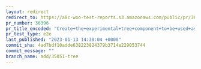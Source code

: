 ```yaml
---
layout: redirect
redirect_to: https://a8c-woo-test-reports.s3.amazonaws.com/public/pr/36396/e2e/index.html
pr_number: 36396
pr_title_encoded: "Create+the+experimental+tree+component+to+be+used+as+select-control+menu+items"
pr_test_type: e2e
last_published: "2023-01-13 14:38:04 +0000"
commit_sha: 4ad7bdf10adde638223824379b3714e229053744
commit_message: ""
branch_name: add/35851-tree
---
```

